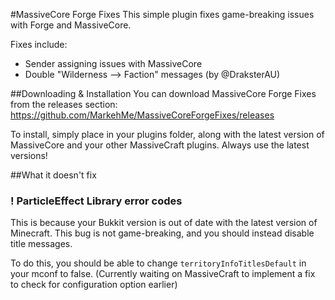 #MassiveCore Forge Fixes
This simple plugin fixes game-breaking issues with Forge and MassiveCore.

Fixes include:
* Sender assigning issues with MassiveCore
* Double "Wilderness --> Faction" messages (by @DraksterAU)

##Downloading & Installation 
You can download MassiveCore Forge Fixes from the releases section:
https://github.com/MarkehMe/MassiveCoreForgeFixes/releases

To install, simply place in your plugins folder, along with the latest version of MassiveCore and your other MassiveCraft plugins. Always use the latest versions! 

##What it doesn't fix
### ! ParticleEffect Library error codes
This is because your Bukkit version is out of date with the latest version of Minecraft. This bug is not game-breaking, and you should instead disable title messages. 

To do this, you should be able to change ```territoryInfoTitlesDefault``` in your mconf to false. (Currently waiting on MassiveCraft to implement a fix to check for configuration option earlier) 